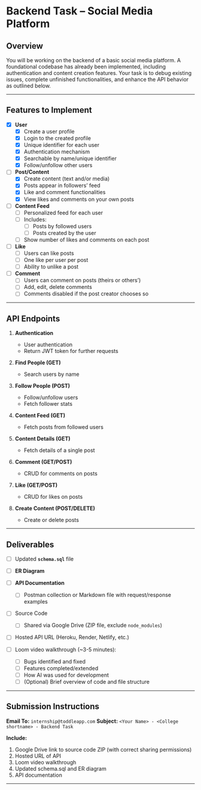# Backend Task – Social Media Platform

## Overview

You will be working on the backend of a basic social media platform.
A foundational codebase has already been implemented, including authentication and content creation features.
Your task is to debug existing issues, complete unfinished functionalities, and enhance the API behavior as outlined below.

---

## Features to Implement

- [x] **User**
  - [x] Create a user profile
  - [x] Login to the created profile
  - [x] Unique identifier for each user
  - [x] Authentication mechanism
  - [x] Searchable by name/unique identifier
  - [x] Follow/unfollow other users
- [ ] **Post/Content**
  - [x] Create content (text and/or media)
  - [x] Posts appear in followers’ feed
  - [x] Like and comment functionalities
  - [x] View likes and comments on your own posts
- [ ] **Content Feed**
  - [ ] Personalized feed for each user
  - [ ] Includes:
    - [ ] Posts by followed users
    - [ ] Posts created by the user
  - [ ] Show number of likes and comments on each post
- [ ] **Like**
  - [ ] Users can like posts
  - [ ] One like per user per post
  - [ ] Ability to unlike a post
- [ ] **Comment**
  - [ ] Users can comment on posts (theirs or others’)
  - [ ] Add, edit, delete comments
  - [ ] Comments disabled if the post creator chooses so

---

## API Endpoints

1. **Authentication**

   * User authentication
   * Return JWT token for further requests

2. **Find People (GET)**

   * Search users by name

3. **Follow People (POST)**

   * Follow/unfollow users
   * Fetch follower stats

4. **Content Feed (GET)**

   * Fetch posts from followed users

5. **Content Details (GET)**

   * Fetch details of a single post

6. **Comment (GET/POST)**

   * CRUD for comments on posts

7. **Like (GET/POST)**

   * CRUD for likes on posts

8. **Create Content (POST/DELETE)**

   * Create or delete posts

---

## Deliverables

- [ ] Updated **`schema.sql`** file
- [ ] **ER Diagram**
- [ ] **API Documentation**

  - [ ] Postman collection or Markdown file with request/response examples
- [ ] Source Code

  - [ ] Shared via Google Drive (ZIP file, exclude `node_modules`)
- [ ] Hosted API URL (Heroku, Render, Netlify, etc.)
- [ ] Loom video walkthrough (\~3-5 minutes):

  - [ ] Bugs identified and fixed
  - [ ] Features completed/extended
  - [ ] How AI was used for development
  - [ ] (Optional) Brief overview of code and file structure

---

## Submission Instructions

**Email To:** `internship@toddleapp.com`
**Subject:** `<Your Name> - <College shortname> - Backend Task`

**Include:**

1. Google Drive link to source code ZIP (with correct sharing permissions)
2. Hosted URL of API
3. Loom video walkthrough
4. Updated schema.sql and ER diagram
5. API documentation

---